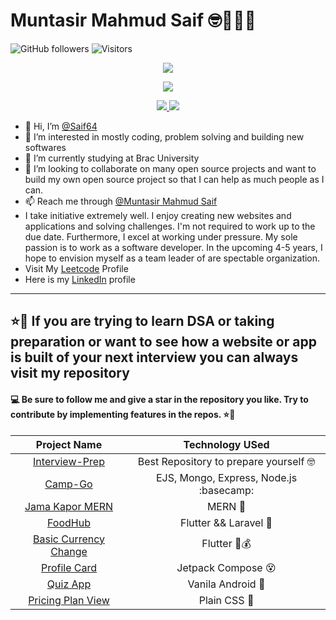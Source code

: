 # Muntasir Mahmud Saif 🤓🤠😵‍💫
![GitHub followers](https://img.shields.io/github/followers/Saif64?label=Follow&style=social)
![Visitors](https://visitor-badge.glitch.me/badge?page_id=Saif64) 

<p align="center">
<a href="https://github.com/Saif64">
    <img src="https://github-stats-alpha.vercel.app/api?username=Saif64&cc=22272e&tc=37BCF6&ic=fff&bc=0000">
</a>

<p align="center">
<a href="https://github.com/Saif64">
    <img src="http://github-profile-summary-cards.vercel.app/api/cards/profile-details?username=Saif64&theme=dracula">
</a>    

<p align="center">
<a href="https://github.com/Saif64">
    <img src="http://github-profile-summary-cards.vercel.app/api/cards/repos-per-language?username=Saif64&theme=dracula">
</a>
<a href="https://github.com/Saif64">
    <img src="http://github-profile-summary-cards.vercel.app/api/cards/most-commit-language?username=Saif64&theme=dracula">
</a>    
<!-- ![](http://github-profile-summary-cards.vercel.app/api/cards/profile-details?username=Saif64&theme=dracula)  -->

<!-- ![](http://github-profile-summary-cards.vercel.app/api/cards/repos-per-language?username=Saif64&theme=dracula)  -->
<!-- ![](http://github-profile-summary-cards.vercel.app/api/cards/most-commit-language?username=Saif64&theme=dracula)  -->
- 👋 Hi, I’m [@Saif64](https://github.com/Saif64)
- 👀 I’m interested in mostly coding, problem solving and building new softwares 
- 🌱 I’m currently studying at Brac University
- 💞️ I’m looking to collaborate on many open source projects and want to build my own open source project so that I can help as much people as I can.
- 📫 Reach me through [@Muntasir Mahmud Saif](https://www.facebook.com/muntasir.m.saif)
- I take initiative extremely well. I enjoy creating new websites and applications and solving challenges. I'm not required to work up to the due date. Furthermore, I excel at working under pressure. My sole passion is to work as a software developer. In the upcoming 4-5 years, I hope to envision myself as a team leader of are spectable organization.
- Visit My [Leetcode](https://leetcode.com/mmSaif_64) Profile
- Here is my [LinkedIn](https://www.linkedin.com/in/muntasir-mahmud-saif-9a0900233/) profile
---

## ⭐🌟 If you are trying to learn DSA or taking preparation or want to see how a website or app is built of your next interview you can always visit my repository 
#### :computer: Be sure to follow me and give a star in the repository you like. Try to contribute by implementing features in the repos. ⭐🌟
| Project Name| Technology USed|
|:-----------:|:---------------:|
| [Interview-Prep](https://github.com/Saif64/Interview-prep) | Best Repository to prepare yourself 🤓
| [Camp-Go](https://github.com/Saif64/CampGo) | EJS, Mongo, Express, Node.js :basecamp:
| [Jama Kapor MERN](https://github.com/Saif64/jama-kapor) | MERN 👚
| [FoodHub](https://github.com/Saif64/flutter-FoodHub) | Flutter && Laravel 🍔
| [Basic Currency Change](https://github.com/Saif64/Flutter-vangiChai) | Flutter 🤑💰
| [Profile Card](https://github.com/Saif64/-JetpackCompose-ProfileCard) | Jetpack Compose 😵
| [Quiz App](https://github.com/Saif64/TriviaApp) | Vanila Android  🚡
| [Pricing Plan View](https://github.com/Saif64/pricing-plan) | Plain CSS 💸
